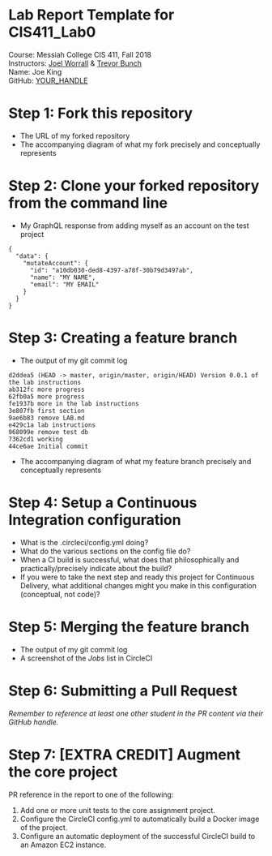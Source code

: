 # Lab Report Template for CIS411_Lab0
Course: Messiah College CIS 411, Fall 2018<br/>
Instructors: [Joel Worrall](https://github.com/tangollama) & [Trevor Bunch](https://github.com/trevordbunch)<br/>
Name: Joe King<br/>
GitHub: [YOUR_HANDLE](https://github.com/YOUR_HANDLE)<br/>

# Step 1: Fork this repository
- The URL of my forked repository
- The accompanying diagram of what my fork precisely and conceptually represents

# Step 2: Clone your forked repository from the command line
- My GraphQL response from adding myself as an account on the test project
```
{
  "data": {
    "mutateAccount": {
      "id": "a10db030-ded8-4397-a78f-30b79d3497ab",
      "name": "MY NAME",
      "email": "MY EMAIL"
    }
  }
}
```

# Step 3: Creating a feature branch
- The output of my git commit log
```
d2ddea5 (HEAD -> master, origin/master, origin/HEAD) Version 0.0.1 of the lab instructions
ab312fc more progress
62fb0a5 more progress
fe1937b more in the lab instructions
3e807fb first section
9ae6b83 remove LAB.md
e429c1a lab instructions
968099e remove test db
7362cd1 working
44ce6ae Initial commit
```
- The accompanying diagram of what my feature branch precisely and conceptually represents

# Step 4: Setup a Continuous Integration configuration
- What is the .circleci/config.yml doing?
- What do the various sections on the config file do?
- When a CI build is successful, what does that philosophically and practically/precisely indicate about the build?
- If you were to take the next step and ready this project for Continuous Delivery, what additional changes might you make in this configuration (conceptual, not code)?

# Step 5: Merging the feature branch
* The output of my git commit log
* A screenshot of the _Jobs_ list in CircleCI

# Step 6: Submitting a Pull Request
_Remember to reference at least one other student in the PR content via their GitHub handle._

# Step 7: [EXTRA CREDIT] Augment the core project
PR reference in the report to one of the following:
1. Add one or more unit tests to the core assignment project. 
2. Configure the CircleCI config.yml to automatically build a Docker image of the project.
3. Configure an automatic deployment of the successful CircleCI build to an Amazon EC2 instance.
